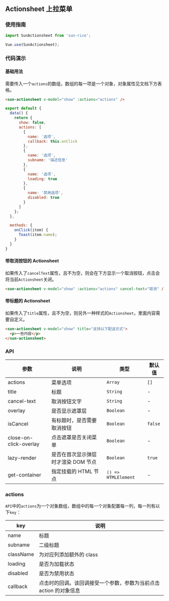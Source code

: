 ## Actionsheet 上拉菜单

### 使用指南
``` javascript
import SunActionsheet from 'sun-rice';

Vue.use(SunActionsheet);
```

### 代码演示

#### 基础用法
需要传入一个`actions`的数组，数组的每一项是一个对象，对象属性见文档下方表格。

```html
<sun-actionsheet v-model="show" :actions="actions" />
```

```javascript
export default {
  data() {
    return {
      show: false,
      actions: [
        {
          name: '选项',
          callback: this.onClick
        },
        {
          name: '选项',
          subname: '描述信息'
        },
        {
          name: '选项',
          loading: true
        },
        {
          name: '禁用选项',
          disabled: true
        }
      ]
    };
  },

  methods: {
    onClick(item) {
      Toast(item.name);
    }
  }
}
```

#### 带取消按钮的 Actionsheet

如果传入了`cancelText`属性，且不为空，则会在下方显示一个取消按钮，点击会将当前`Actionsheet`关闭。

```html
<sun-actionsheet v-model="show" :actions="actions" cancel-text="取消" />
```

#### 带标题的 Actionsheet

如果传入了`title`属性，且不为空，则另外一种样式的`Actionsheet`，里面内容需要自定义。

```html
<sun-actionsheet v-model="show" title="支持以下配送方式">
  <p>一些内容</p>
</sun-actionsheet>
```

### API

| 参数 | 说明 | 类型 | 默认值 |
|-----------|-----------|-----------|-------------|
| actions | 菜单选项 | `Array` | `[]` |
| title | 标题 | `String` | - |
| cancel-text | 取消按钮文字 | `String` | - |
| overlay | 是否显示遮罩层 | `Boolean` | - |
| isCancel | 有标题时，是否需要取消按钮 | `Boolean` | `false` |
| close-on-click-overlay | 点击遮罩是否关闭菜单 | `Boolean` | - |
| lazy-render | 是否在首次显示弹层时才渲染 DOM 节点 | `Boolean` | `true` |
| get-container | 指定挂载的 HTML 节点 | `() => HTMLElement` | - |


### actions

`API`中的`actions`为一个对象数组，数组中的每一个对象配置每一列，每一列有以下`key`：

| key | 说明 |
|-----------|-----------|
| name | 标题 |
| subname | 二级标题 |
| className | 为对应列添加额外的 class |
| loading | 是否为加载状态 |
| disabled | 是否为禁用状态 |
| callback | 点击时的回调。该回调接受一个参数，参数为当前点击 action 的对象信息 |
